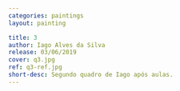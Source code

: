 ```yaml
---
categories: paintings
layout: painting

title: 3
author: Iago Alves da Silva
release: 03/06/2019
cover: q3.jpg
ref: q3-ref.jpg
short-desc: Segundo quadro de Iago após aulas.
---
```

